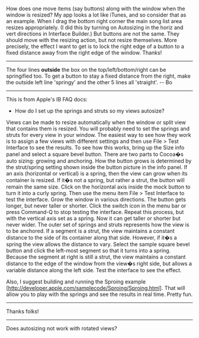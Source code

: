 How does one move items (say buttons) along with the window when the window is resized?  My app looks a lot like iTunes, and so consider that as an example.  When I drag the bottom right corner the main song list area resizes appropriately. (I did this by turning on Autosizing in the horiz and vert directions in Interface Builder.)  But buttons are not the same.  They should move with the resizing action, but not resize themselves.  More precisely, the effect I want to get is to lock the right edge of a button to a fixed distance away from the right edge of the window.  Thanks!

----

The four lines **outside** the box on the top/left/bottom/right can be springified too.  To get a button to stay a fixed distance from the right, make the outside left line 'springy' and the other 5 lines all 'straight'.  -- Bo

----

This is from Apple's IB FAQ docs:



* How do I set up the springs and struts so my views autosize?

Views can be made to resize automatically when the window or split view that contains them is resized. You will probably need to set the springs and struts for every view in your window. The easiest way to see how they work is to assign a few views with different settings and then use File > Test Interface to see the results.  To see how this works, bring up the Size info panel and select a square bevel button. There are two parts to Cocoa�s auto sizing: growing and anchoring. How the button grows is determined by the strut/spring setting shown inside the button picture in the info panel. If an axis (horizontal or vertical) is a spring, then the view can grow when its container is resized. If it�s not a spring, but rather a strut, the button will remain the same size.  Click on the horizontal axis inside the mock button to turn it into a curly spring. Then use the menu item File > Test Interface to test the interface. Grow the window in various directions. The button gets longer, but never taller or shorter. Click the switch icon in the menu bar or press Command-Q to stop testing the interface. Repeat this process, but with the vertical axis set as a spring. Now it can get taller or shorter but never wider. The outer set of springs and struts represents how the view is to be anchored. If a segment is a strut, the view maintains a constant distance to the side of its container along that side. However, if it�s a spring the view allows the distance to vary. Select the sample square bevel button and click the left-most segment so that it turns into a spring. Because the segment at right is still a strut, the view maintains a constant distance to the edge of the window from the view�s right side, but allows a variable distance along the left side. Test the interface to see the effect.


Also, I suggest building and running the Sproing example [http://developer.apple.com/samplecode/Sproing/Sproing.html]. That will allow you to play with the springs and see the results in real time. Pretty fun.

----

Thanks folks!

----
Does autosizing not work with rotated views?
